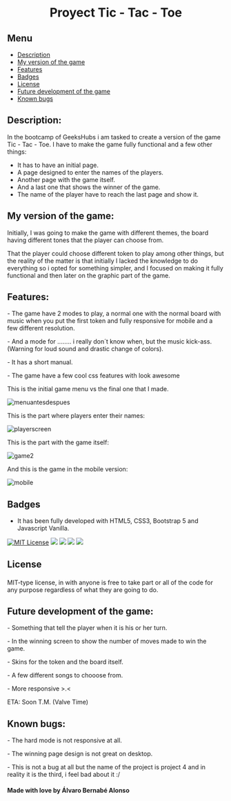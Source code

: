 <h1 align="center">Proyect Tic - Tac - Toe</h1>

## Menu

- [Description](#description)
- [My version of the game](#my-version-of-the-game)
- [Features](#features)
- [Badges](#badges)
- [License](#license)
- [Future development of the game](#future-development-of-the-game)
- [Known bugs](#known-bugs)



## Description:

In the bootcamp of GeeksHubs i am tasked to create a version of the game Tic - Tac - Toe.
I have to make the game fully functional and a few other things:
- It has to have an initial page.
- A page designed to enter the names of the players.
- Another page with the game itself. 
- And a last one that shows the winner of the game.
- The name of the player have to reach the last page and show it.

## My version of the game:

<p> Initially, I was going to make the game with different themes, the board having different tones that the player can choose from.</p>
<p> That the player could choose different token to play among other things, but the reality of the matter is that initially I lacked the knowledge to do everything so i opted for something simpler, and I focused on making it fully functional and then later on the graphic part of the game.</p>

## Features:
<p> - The game have 2 modes to play, a normal one with the normal board with music when you put the first token and fully responsive for mobile and a few different resolution.</p>
<p> - And a mode for ........ i really don´t know when, but the music kick-ass. (Warning for loud sound and drastic change of colors).</p>
<p> - It has a short manual. </p>
<p> - The game have a few cool css features with look awesome</p>

This is the initial game menu vs the final one that I made.

![menuantesdespues](https://user-images.githubusercontent.com/122753448/219976130-14cf0c60-54d5-477a-bb40-2b06cab10add.gif)

This is the part where players enter their names:

![playerscreen](https://user-images.githubusercontent.com/122753448/219976577-b74291a2-a4d5-4dee-a571-33baddc98c32.gif)

This is the part with the game itself:

![game2](https://user-images.githubusercontent.com/122753448/219976833-6bf93575-7ff3-447d-a279-d652c161793f.gif)


And this is the game in the mobile version:

![mobile](https://user-images.githubusercontent.com/122753448/219978063-9615423f-5e4c-4188-81a8-aa396fbec6d1.gif)

## Badges
- <p>It has been fully developed with HTML5, CSS3, Bootstrap 5 and Javascript Vanilla.</P>
[![MIT License](https://img.shields.io/badge/License-MIT-green.svg)](https://choosealicense.com/licenses/mit/)
 <img src="https://img.shields.io/badge/HTML5-E34F26?style=for-the-badge&logo=html5&logoColor=white" /> 
  <img src="https://img.shields.io/badge/CSS3-1572B6?style=for-the-badge&logo=css3&logoColor=white" />
  <img src="https://img.shields.io/badge/JavaScript-323330?style=for-the-badge&logo=javascript&logoColor=F7DF1E" /> 
  <img src="https://img.shields.io/badge/Bootstrap-563D7C?style=for-the-badge&logo=bootstrap&logoColor=white" />

## <p style:>License</p>
MIT-type license, in with anyone is free to take part or all of the code for any purpose regardless of what they are going to do.

## Future development of the game:
<p> - Something that tell the player when it is his or her turn. </p>
<p> - In the winning screen to show the number of moves made to win the game. </p>
<p> - Skins for the token and the board itself. </p>
<p> - A few different songs to chooose from. </p>
<p> - More responsive >.< </p>
<p> ETA: Soon T.M. (Valve Time) </p> 

## Known bugs:
<p> - The hard mode is not responsive at all.</p>
<p> - The winning page design is not great on desktop.</p>
<p> - This is not a bug at all but the name of the project is project 4 and in reality it is the third, i feel bad about it :/ </p>

<h4> Made with love by Álvaro Bernabé Alonso </h4>



